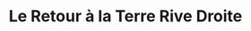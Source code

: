 ---
title: "Le Retour à la Terre Rive Droite"
url: /paris/le-retour-a-la-terre-rive-droite/
shop: supermarché
---